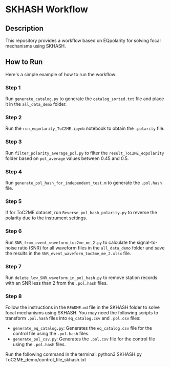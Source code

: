 # SKHASH Workflow

## Description

This repository provides a workflow based on EQpolarity for solving focal mechanisms using SKHASH.

## How to Run

Here's a simple example of how to run the workflow:

### Step 1

Run `generate_catalog.py` to generate the `catalog_sorted.txt` file and place it in the `all_data_demo` folder.

### Step 2

Run the `run_eqpolarity_ToC2ME.ipynb` notebook to obtain the `.polarity` file.

### Step 3

Run `filter_polarity_average_pol.py` to filter the `result_ToC2ME_eqpolarity` folder based on `pol_average` values between 0.45 and 0.5.

### Step 4

Run `generate_pol_hash_for_independent_test.m` to generate the `.pol.hash` file.

### Step 5

If for ToC2ME dataset, run `Reverse_pol_hash_polarity.py` to reverse the polarity due to the instrument settings.

### Step 6

Run `SNR_from_event_waveform_toc2me_me_2.py` to calculate the signal-to-noise ratio (SNR) for all waveform files in the `all_data_demo` folder and save the results in the `SNR_event_waveform_toc2me_me_2.xlsx` file.

### Step 7

Run `delete_low_SNR_waveform_in_pol_hash.py` to remove station records with an SNR less than 2 from the `.pol.hash` files.

### Step 8

Follow the instructions in the `README.md` file in the SKHASH folder to solve focal mechanisms using SKHASH. You may need the following scripts to transform `.pol.hash` files into `eq_catalog.csv` and `.pol.csv` files:

- `generate_eq_catalog.py`: Generates the `eq_catalog.csv` file for the control file using the `.pol.hash` files.
- `generate_pol_csv.py`: Generates the `.pol.csv` file for the control file using the `.pol.hash` files.

Run the following command in the terminal: python3 SKHASH.py ToC2ME_demo/control_file_skhash.txt

